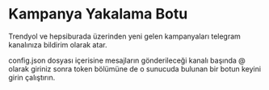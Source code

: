 # Kampanya Yakalama Botu
 Trendyol ve hepsiburada üzerinden yeni gelen kampanyaları telegram kanalınıza bildirim olarak atar.

config.json dosyası içerisine mesajların gönderileceği kanalı başında @ olarak giriniz sonra token bölümüne de o sunucuda bulunan bir botun keyini girin çalıştırın.
